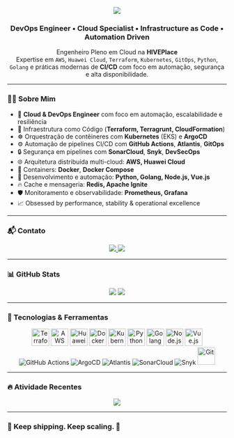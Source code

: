 <!-- Banner principal estilizado e profissional -->
<p align="center">
  <img src="https://capsule-render.vercel.app/api?type=waving&color=7B42BC&height=180&section=header&text=MARK%20DAVIS%20JÚNIOR&fontSize=35&fontColor=ffffff&animation=fadeIn" />
</p>

<h3 align="center">DevOps Engineer • Cloud Specialist • Infrastructure as Code • Automation Driven</h3>

<p align="center">
  Engenheiro Pleno em Cloud na <strong>HIVEPlace</strong><br/>
  Expertise em <code>AWS</code>, <code>Huawei Cloud</code>, <code>Terraform</code>, <code>Kubernetes</code>, <code>GitOps</code>, <code>Python</code>, <code>Golang</code> e práticas modernas de <strong>CI/CD</strong> com foco em automação, segurança e alta disponibilidade.
</p>

---

### 👨‍💻 Sobre Mim

- 🚀 **Cloud & DevOps Engineer** com foco em automação, escalabilidade e resiliência
- 🔧 Infraestrutura como Código (**Terraform, Terragrunt, CloudFormation**)
- ☸️ Orquestração de contêineres com **Kubernetes** (EKS) e **ArgoCD**
- ⚙️ Automação de pipelines CI/CD com **GitHub Actions**, **Atlantis**, **GitOps**
- 🔒 Segurança em pipelines com **SonarCloud**, **Snyk**, **DevSecOps**
- 🌐 Arquitetura distribuída multi-cloud: **AWS, Huawei Cloud**
- 🐳 Containers: **Docker**, **Docker Compose**
- 🐍 Desenvolvimento e automação: **Python, Golang, Node.js, Vue.js**
- 🔥 Cache e mensageria: **Redis, Apache Ignite**
- 🛡️ Monitoramento e observabilidade: **Prometheus, Grafana**
- 📈 Obsessed by performance, stability & operational excellence

---

### 📬 Contato

<p align="center">
  <a href="https://linkedin.com/in/mark-davis-junior" target="_blank">
    <img src="https://img.shields.io/badge/LinkedIn-0A66C2?style=for-the-badge&logo=linkedin&logoColor=white" />
  </a>
  <a href="mailto:markdavisjr01@gmail.com" target="_blank">
    <img src="https://img.shields.io/badge/Gmail-D14836?style=for-the-badge&logo=gmail&logoColor=white" />
  </a>
</p>

---

### 📊 GitHub Stats

<p align="center">
  <img src="https://github-readme-stats.vercel.app/api?username=markdavishive&show_icons=true&theme=tokyonight&hide_border=true&count_private=true" />
  <img src="https://github-profile-summary-cards.vercel.app/api/cards/profile-details?username=markdavishive&theme=tokyonight" />
</p>

---

### 🧰 Tecnologias & Ferramentas

<p align="center">
  <!-- IaC -->
  <img src="https://cdn.jsdelivr.net/gh/devicons/devicon/icons/terraform/terraform-original.svg" height="40" alt="Terraform" />
  <img src="https://cdn.jsdelivr.net/gh/devicons/devicon/icons/amazonwebservices/amazonwebservices-original.svg" height="40" alt="AWS" />
  <img src="https://cdn.jsdelivr.net/gh/devicons/devicon/icons/googlecloud/googlecloud-original.svg" height="40" alt="Huawei Cloud (representado como GCP)" />
  
  <!-- Containers -->
  <img src="https://cdn.jsdelivr.net/gh/devicons/devicon/icons/docker/docker-original.svg" height="40" alt="Docker" />
  <img src="https://cdn.jsdelivr.net/gh/devicons/devicon/icons/kubernetes/kubernetes-plain.svg" height="40" alt="Kubernetes" />

  <!-- Languages -->
  <img src="https://cdn.jsdelivr.net/gh/devicons/devicon/icons/python/python-original.svg" height="40" alt="Python" />
  <img src="https://cdn.jsdelivr.net/gh/devicons/devicon/icons/go/go-original.svg" height="40" alt="Golang" />
  <img src="https://cdn.jsdelivr.net/gh/devicons/devicon/icons/nodejs/nodejs-original.svg" height="40" alt="Node.js" />
  <img src="https://cdn.jsdelivr.net/gh/devicons/devicon/icons/vuejs/vuejs-original.svg" height="40" alt="Vue.js" />

  <!-- CI/CD -->
  <img src="https://img.shields.io/badge/GitHub%20Actions-2088FF?style=for-the-badge&logo=github-actions&logoColor=white" alt="GitHub Actions" />
  <img src="https://img.shields.io/badge/ArgoCD-FE0000?style=for-the-badge&logo=argo&logoColor=white" alt="ArgoCD" />
  <img src="https://img.shields.io/badge/Atlantis-000000?style=for-the-badge&logo=terraform&logoColor=white" alt="Atlantis" />

  <!-- Security -->
  <img src="https://img.shields.io/badge/SonarCloud-F3702A?style=for-the-badge&logo=sonarcloud&logoColor=white" alt="SonarCloud" />
  <img src="https://img.shields.io/badge/Snyk-4C0A7B?style=for-the-badge&logo=snyk&logoColor=white" alt="Snyk" />

  <!-- SCM -->
  <img src="https://cdn.jsdelivr.net/gh/devicons/devicon/icons/git/git-original.svg" height="40" alt="Git" />
</p>

---

### 🔥 Atividade Recentes

<p align="center">
  <img src="https://github-readme-activity-graph.vercel.app/graph?username=markdavishive&theme=tokyo-night&hide_border=true&area=true" />
</p>

---

### 🧠 Keep shipping. Keep scaling. 🚀
